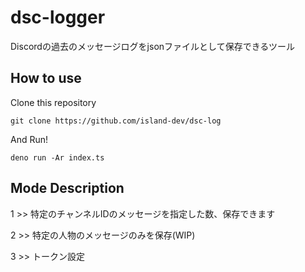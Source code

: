 # dsc-logger

Discordの過去のメッセージログをjsonファイルとして保存できるツール

## How to use

Clone this repository

```git clone https://github.com/island-dev/dsc-log```

And Run!

```deno run -Ar index.ts```

## Mode Description

1 >> 特定のチャンネルIDのメッセージを指定した数、保存できます

2 >> 特定の人物のメッセージのみを保存(WIP)

3 >> トークン設定
